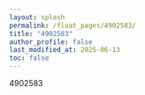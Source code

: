 ```yaml
---
layout: splash
permalink: /float_pages/4902583/
title: "4902583"
author_profile: false
last_modified_at: 2025-06-13
toc: false
---
```

 
4902583
